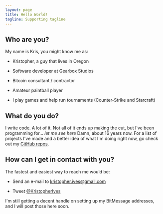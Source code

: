 ```yaml
---
layout: page
title: Hello World!
tagline: Supporting tagline
---
```


## Who are you?
My name is Kris, you might know me as:

* Kristopher, a guy that lives in Oregon

* Software developer at Gearbox Studios

* Bitcoin consultant / contractor

* Amateur paintball player

* I play games and help run tournaments (Counter-Strike and Starcraft)

## What do you do?

I write code. A lot of it. Not all of it ends up making the cut, but I've
been programming for... *let me see here* Damn, about 16 years now. For a list
of projects I've made and a better idea of what I'm doing right now, go check
out my [GitHub repos](https://github.com/krisives).

## How can I get in contact with you?

The fastest and easiest way to reach me would be:

* Send an e-mail to [kristopher.ives@gmail.com](mailto:kristopher.ives@gmail.com)

* Tweet [@KristopherIves](https://twitter.com/KristopherIves)

I'm still getting a decent handle on setting up my BitMessage addresses,
and I will post those here soon.

